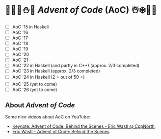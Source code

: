 # 🦌🎅🏻⛄🎁 *Advent of Code* (AoC) ☃️❄️🤶🎄
- [ ] AoC '15 in Haskell
- [ ] AoC '16
- [ ] AoC '17
- [ ] AoC '18
- [ ] AoC '19
- [ ] AoC '20
- [ ] AoC '21
- [ ] AoC '22 in Haskell (and partly in C++) (approx. 2/3 completed)
- [ ] AoC '23 in Haskell (approx. 2/3 completed)
- [ ] AoC '24 in Haskell (2 ⭐ out of 50 ⭐)
- [ ] AoC '25 (yet to come)
- [ ] AoC '26 (yet to come)

## About *Advent of Code*
Some nice videos about AoC on YouTube:
- [Keynote: Advent of Code, Behind the Scenes - Eric Wastl @ CppNorth](https://www.youtube.com/watch?v=uZ8DcbhojOw),
- [Eric Wastl – Advent of Code: Behind the Scenes](https://www.youtube.com/watch?v=_oNOTknRTSU).
